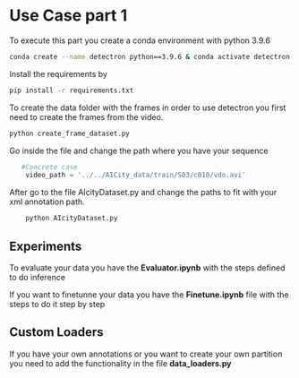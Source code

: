 
# Use Case part 1

To execute this part you create a conda environment with python 3.9.6

```bash
conda create --name detectron python==3.9.6 & conda activate detectron
```
Install the requirements by 
```bash
pip install -r requirements.txt

```

To create the data folder with the frames in order to use detectron you first need to create the frames from the video.

```python
python create_frame_dataset.py
```

Go inside the file and change the path where you have your sequence

```python
   #Concrete case
    video_path = '../../AICity_data/train/S03/c010/vdo.avi'
```

After go to the file AIcityDataset.py and change the paths to fit with your xml annotation path.

```python
    python AIcityDataset.py
```


## Experiments

To evaluate your data you have the **Evaluator.ipynb** with the steps defined to do inference

If you want to finetunne your data you have the **Finetune.ipynb** file with the steps to do it step by step


## Custom Loaders

If you have your own annotations or you want to create your own partition you need to add the functionality in the file **data_loaders.py**



